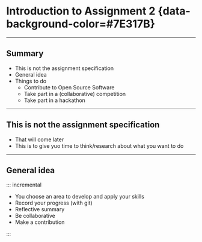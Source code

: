 # Introduction to Assignment 2 {data-background-color=#7E317B}

---

## Summary

- This is not the assignment specification
- General idea
- Things to do
  - Contribute to Open Source Software
  - Take part in a (collaborative) competition
  - Take part in a hackathon

---

## This is not the assignment specification

- That will come later
- This is to give yuo time to think/research about what you want to do

---

## General idea

::: incremental

- You choose an area to develop and apply your skills
- Record your progress (with git)
- Reflective summary
- Be collaborative
- Make a contribution

:::




